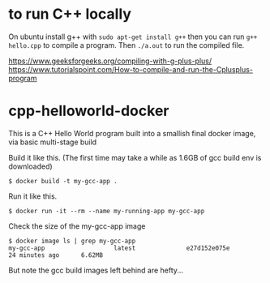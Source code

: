 # to run C++ locally 

On ubuntu install g++ with `sudo apt-get install g++` then you can run `g++ hello.cpp` to compile a program. Then `./a.out` to run the compiled file. 


https://www.geeksforgeeks.org/compiling-with-g-plus-plus/
https://www.tutorialspoint.com/How-to-compile-and-run-the-Cplusplus-program

# cpp-helloworld-docker

This is a C++ Hello World program built into a smallish final docker image, via basic multi-stage build

Build it like this. (The first time may take a while as 1.6GB of gcc build env is downloaded)

```
$ docker build -t my-gcc-app .
```

Run it like this.
```
$ docker run -it --rm --name my-running-app my-gcc-app
```

Check the size of the my-gcc-app image
```
$ docker image ls | grep my-gcc-app
my-gcc-app                   latest              e27d152e075e        24 minutes ago      6.62MB

```

But note the gcc build images left behind are hefty...
